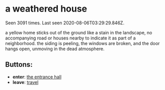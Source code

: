 # a weathered house

Seen 3091 times. Last seen 2020-08-06T03:29:29.846Z.

a yellow home sticks out of the ground like a stain in the landscape, no accompanying road or houses nearby to indicate it as part of a neighborhood. the siding is peeling, the windows are broken, and the door hangs open, unmoving in the dead atmosphere.

## Buttons:

- **enter**: [the entrance hall](the-entrance-hall-Nx0mvfh.md)
- **leave**: [travel](travel-travel.md)